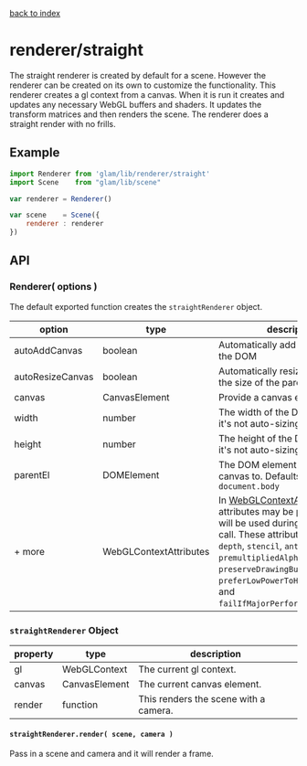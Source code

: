 [back to index](./index.md)
# renderer/straight

The straight renderer is created by default for a scene. However the renderer can be created on its own to customize the functionality. This renderer creates a gl context from a canvas. When it is run it creates and updates any necessary WebGL buffers and shaders. It updates the transform matrices and then renders the scene. The renderer does a straight render with no frills.

## Example

```js
import Renderer from 'glam/lib/renderer/straight'
import Scene    from "glam/lib/scene"

var renderer = Renderer()

var scene    = Scene({
	renderer : renderer
})
```

## API

### Renderer( options )

The default exported function creates the `straightRenderer` object. 

| option           | type          | description |
| ---------------- | ------------- | ----------- |
| autoAddCanvas    | boolean       | Automatically add the canvas to the DOM |
| autoResizeCanvas | boolean       | Automatically resize the canvas to the size of the parent element |
| canvas           | CanvasElement | Provide a canvas element |
| width            | number        | The width of the DOM element if it's not auto-sizing |
| height           | number        | The height of the DOM element if it's not auto-sizing |
| parentEl         | DOMElement    | The DOM element to attach the canvas to. Defaults to the `document.body` |
| + more  | WebGLContextAttributes | In [WebGLContextAttributes](https://www.khronos.org/registry/webgl/specs/1.0/#5.2) attributes may be passed in. They will be used during the `getContext` call. These attributes are `alpha`, `depth`, `stencil`, `antialias`, `premultipliedAlpha`, `preserveDrawingBuffer`, `preferLowPowerToHighPerformance`, and `failIfMajorPerformanceCaveat`. |


### `straightRenderer` Object

| property | type          | description |
| -------- | ------------- | ----------- |
| gl       | WebGLContext  | The current gl context. |
| canvas   | CanvasElement | The current canvas element. |
| render   | function      | This renders the scene with a camera. |

#### `straightRenderer.render( scene, camera )`

Pass in a scene and camera and it will render a frame.

